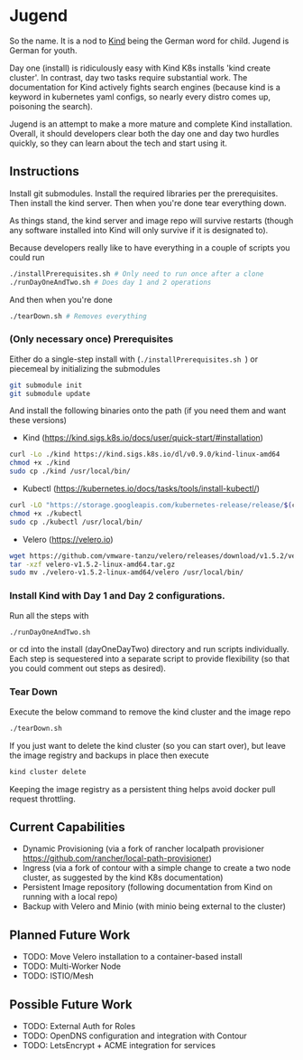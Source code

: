# Jugend
So the name. It is a nod to [Kind](https://kind.sigs.k8s.io/) being the German word for child. Jugend is German for youth. 

Day one (install) is ridiculously easy with Kind K8s installs 'kind create cluster'. In contrast, day two tasks require substantial work. The documentation for Kind actively fights search engines (because kind is a keyword in kubernetes yaml configs, so nearly every distro comes up, poisoning the search). 

Jugend is an attempt to make a more mature and complete Kind installation. Overall, it should developers clear both the day one and day two hurdles quickly, so they can learn about the tech and start using it.

## Instructions
Install git submodules. Install the required libraries per the prerequisites. Then install the kind server. Then when you're done tear everything down.

As things stand, the kind server and image repo will survive restarts (though any software installed into Kind will only survive if it is designated to).

Because developers really like to have everything in a couple of scripts you could run
```bash
./installPrerequisites.sh # Only need to run once after a clone
./runDayOneAndTwo.sh # Does day 1 and 2 operations
```
And then when you're done
```bash
./tearDown.sh # Removes everything 
```

### (Only necessary once) Prerequisites
Either do a single-step install with (`./installPrerequisites.sh `) or piecemeal by initializing the submodules
```bash
git submodule init
git submodule update
```
And install the following binaries onto the path (if you need them and want these versions)
* Kind (https://kind.sigs.k8s.io/docs/user/quick-start/#installation)
```bash 
curl -Lo ./kind https://kind.sigs.k8s.io/dl/v0.9.0/kind-linux-amd64
chmod +x ./kind
sudo cp ./kind /usr/local/bin/
```
* Kubectl (https://kubernetes.io/docs/tasks/tools/install-kubectl/)
```bash 
curl -LO "https://storage.googleapis.com/kubernetes-release/release/$(curl -s https://storage.googleapis.com/kubernetes-release/release/stable.txt)/bin/linux/amd64/kubectl"
chmod +x ./kubectl
sudo cp ./kubectl /usr/local/bin/

```
* Velero (https://velero.io)
```bash 
wget https://github.com/vmware-tanzu/velero/releases/download/v1.5.2/velero-v1.5.2-linux-amd64.tar.gz
tar -xzf velero-v1.5.2-linux-amd64.tar.gz
sudo mv ./velero-v1.5.2-linux-amd64/velero /usr/local/bin/
```

### Install Kind with Day 1 and Day 2 configurations.
Run all the steps with
```bash
./runDayOneAndTwo.sh
```
or cd into the install (dayOneDayTwo) directory and run scripts individually. Each step is sequestered into a separate script to provide flexibility (so that you could comment out steps as desired).
### Tear Down
Execute the below command to remove the kind cluster and the image repo
```bash
./tearDown.sh
```
If you just want to delete the kind cluster (so you can start over), but leave the image registry and backups in place then execute 
```bash 
kind cluster delete
```
Keeping the image registry as a persistent thing helps avoid docker  pull request throttling.

## Current Capabilities
* Dynamic Provisioning (via a fork of rancher localpath provisioner https://github.com/rancher/local-path-provisioner)
* Ingress (via a fork of contour with a simple change to create a two node cluster, as suggested by the kind K8s documentation)
* Persistent Image repository (following documentation from Kind on running with a local repo)
* Backup with Velero and Minio (with minio being external to the cluster)

## Planned Future Work
* TODO: Move Velero installation to a container-based install
* TODO: Multi-Worker Node
* TODO: ISTIO/Mesh


## Possible Future Work
* TODO: External Auth for Roles
* TODO: OpenDNS configuration and integration with Contour
* TODO: LetsEncrypt + ACME integration for services
